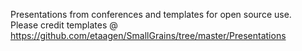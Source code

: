 Presentations from conferences and templates for open source use.  
Please credit templates @ https://github.com/etaagen/SmallGrains/tree/master/Presentations
